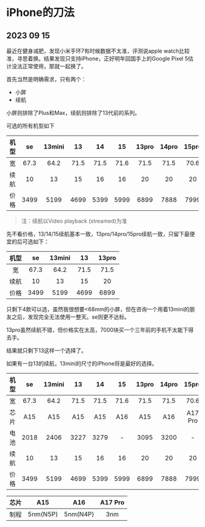 # iPhone的刀法
## 2023 09 15

最近在健身减肥，发现小米手环7有时候数据不太准，评测说apple watch比较准，寻思着换。结果发现只支持iPhone，正好明年回国手上的Google Pixel 5估计没法正常使用，那就一起换了。

首先当然是明确需求，只有两个：
 - 小屏
 - 续航

小屏则排除了Plus和Max，续航则排除了13代前的系列。

可选的所有机型如下

| 机型 | se | 13mini | 13 | 14 | 15 | 13pro | 14pro | 15pro |
|:-:|:-:|:-:|:-:|:-:|:-:|:-:|:-:|:-:|
| 宽 | 67.3 | 64.2 | 71.5 | 71.5 | 71.6 | 71.5 | 71.5 | 70.6 |
| 续航 | 10 | 13 | 15 | 16 | 16 | 20 | 20 | 20 |
| 价格 | 3499 | 5199 | 4699 | 5399 | 5999 | 6899 | 7888 | 7999 |

> 注：续航以Video playback (streamed)为准

先不看价格，13/14/15续航基本一致，13pro/14pro/15pro续航一致，只留下最便宜的后可选如下：

| 机型 | se | 13mini | 13 | 13pro |
|:-:|:-:|:-:|:-:|:-:|
| 宽 | 67.3 | 64.2 | 71.5 | 71.5 |
| 续航 | 10 | 13 | 15 | 20 |
| 价格 | 3499 | 5199 | 4699 | 6899 |

只剩下4款可以选，虽然我很想要<68mm的小屏，但在咨询一个用着13mini的朋友之后，发现完全无法使用一整天。se则更不达标。

13pro虽然续航不错，但价格实在太高，7000块买一个三年前的手机不太能下得去手。

结果就只剩下13这样一个选择了。

如果有一台13的续航，13mini的尺寸的iPhone将是最好的选择。

| 机型 | se | 13mini | 13 | 14 | 15 | 13pro | 14pro | 15pro |
|:-:|:-:|:-:|:-:|:-:|:-:|:-:|:-:|:-:|
| 宽 | 67.3 | 64.2 | 71.5 | 71.5 | 71.6 | 71.5 | 71.5 | 70.6 |
| 芯片 | A15 | A15 | A15 | A15 | A16 | A15 | A16 | A17 Pro |
| 电池 | 2018 | 2406 | 3227 | 3279 | - | 3095 | 3200 | - |
| 续航 | 10 | 13 | 15 | 16 | 16 | 20 | 20 | 20 |
| 价格 | 3499 | 5199 | 4699 | 5399 | 5999 | 6899 | 7888 | 7999 |

| 芯片 | A15 | A16 | A17 Pro |
|:-:|:-:|:-:|:-:|
| 制程 | 5nm(N5P) | 5nm(N4P) | 3nm |